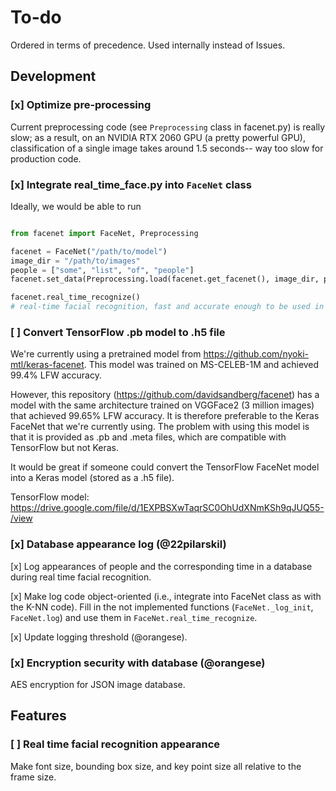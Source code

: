 # To-do

Ordered in terms of precedence. Used internally instead of Issues.

## Development

### [x] Optimize pre-processing

Current preprocessing code (see `Preprocessing` class in facenet.py) is really slow; as a result, on an NVIDIA RTX 2060 
GPU (a pretty powerful GPU), classification of a single image takes around 1.5 seconds-- way too slow for production 
code.

### [x] Integrate real_time_face.py into `FaceNet` class
Ideally, we would be able to run

```python

from facenet import FaceNet, Preprocessing

facenet = FaceNet("/path/to/model")
image_dir = "/path/to/images"
people = ["some", "list", "of", "people"]
facenet.set_data(Preprocessing.load(facenet.get_facenet(), image_dir, people))

facenet.real_time_recognize()
# real-time facial recognition, fast and accurate enough to be used in production

```

### [ ] Convert TensorFlow .pb model to .h5 file 

We're currently using a pretrained model from https://github.com/nyoki-mtl/keras-facenet. This model was trained on MS-CELEB-1M and achieved 99.4% LFW accuracy.

However, this repository (https://github.com/davidsandberg/facenet) has a model with the same architecture trained on VGGFace2 (3 million images) that achieved 99.65% LFW accuracy. It is therefore preferable to the Keras FaceNet that we're currently using. The problem with using this model is that it is provided as .pb and .meta files, which are compatible with TensorFlow but not Keras.

It would be great if someone could convert the TensorFlow FaceNet model into a Keras model (stored as a .h5 file).

TensorFlow model: https://drive.google.com/file/d/1EXPBSXwTaqrSC0OhUdXNmKSh9qJUQ55-/view

### [x] Database appearance log (@22pilarskil)

[x] Log appearances of people and the corresponding time in a database during real time facial recognition. 

[x] Make log code object-oriented (i.e., integrate into FaceNet class as with the K-NN code). Fill in the not implemented functions (`FaceNet._log_init`, `FaceNet.log`) and use them in `FaceNet.real_time_recognize`.

[x] Update logging threshold (@orangese).

### [x] Encryption security with database (@orangese)

AES encryption for JSON image database. 

## Features

### [ ] Real time facial recognition appearance

Make font size, bounding box size, and key point size all relative to the frame size.
